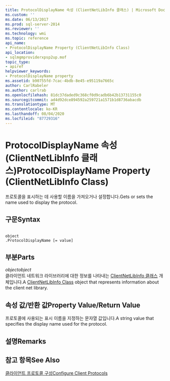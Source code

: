 ```yaml
---
title: ProtocolDisplayName 속성 (ClientNetLibInfo 클래스) | Microsoft Docs
ms.custom: ''
ms.date: 06/13/2017
ms.prod: sql-server-2014
ms.reviewer: ''
ms.technology: wmi
ms.topic: reference
api_name:
- ProtocolDisplayName Property (ClientNetLibInfo Class)
api_location:
- sqlmgmproviderxpsp2up.mof
topic_type:
- apiref
helpviewer_keywords:
- ProtocolDisplayName property
ms.assetid: b90755fd-7cac-4bdb-8e45-e95119a7665c
author: CarlRabeler
ms.author: carlrab
ms.openlocfilehash: 81dc37daded9c368cf0d9cadb6b42b13731155c0
ms.sourcegitcommit: ad4d92dce894592a259721a1571b1d8736abacdb
ms.translationtype: MT
ms.contentlocale: ko-KR
ms.lasthandoff: 08/04/2020
ms.locfileid: "87729316"
---
```

# <a name="protocoldisplayname-property-clientnetlibinfo-class"></a><span data-ttu-id="027c8-102">ProtocolDisplayName 속성(ClientNetLibInfo 클래스)</span><span class="sxs-lookup"><span data-stu-id="027c8-102">ProtocolDisplayName Property (ClientNetLibInfo Class)</span></span>
  <span data-ttu-id="027c8-103">프로토콜을 표시하는 데 사용할 이름을 가져오거나 설정합니다.</span><span class="sxs-lookup"><span data-stu-id="027c8-103">Gets or sets the name used to display the protocol.</span></span>  
  
## <a name="syntax"></a><span data-ttu-id="027c8-104">구문</span><span class="sxs-lookup"><span data-stu-id="027c8-104">Syntax</span></span>  
  
```  
  
object  
.ProtocolDisplayName [= value]  
```  
  
## <a name="parts"></a><span data-ttu-id="027c8-105">부분</span><span class="sxs-lookup"><span data-stu-id="027c8-105">Parts</span></span>  
 <span data-ttu-id="027c8-106">*object*</span><span class="sxs-lookup"><span data-stu-id="027c8-106">*object*</span></span>  
 <span data-ttu-id="027c8-107">클라이언트 네트워크 라이브러리에 대한 정보를 나타내는 [ClientNetLibInfo 클래스](clientnetlibinfo-class.md) 개체입니다.</span><span class="sxs-lookup"><span data-stu-id="027c8-107">A [ClientNetLibInfo Class](clientnetlibinfo-class.md) object that represents information about the client net library.</span></span>  
  
## <a name="property-valuereturn-value"></a><span data-ttu-id="027c8-108">속성 값/반환 값</span><span class="sxs-lookup"><span data-stu-id="027c8-108">Property Value/Return Value</span></span>  
 <span data-ttu-id="027c8-109">프로토콜에 사용되는 표시 이름을 지정하는 문자열 값입니다.</span><span class="sxs-lookup"><span data-stu-id="027c8-109">A string value that specifies the display name used for the protocol.</span></span>  
  
## <a name="remarks"></a><span data-ttu-id="027c8-110">설명</span><span class="sxs-lookup"><span data-stu-id="027c8-110">Remarks</span></span>  
  
## <a name="see-also"></a><span data-ttu-id="027c8-111">참고 항목</span><span class="sxs-lookup"><span data-stu-id="027c8-111">See Also</span></span>  
 [<span data-ttu-id="027c8-112">클라이언트 프로토콜 구성</span><span class="sxs-lookup"><span data-stu-id="027c8-112">Configure Client Protocols</span></span>](https://technet.microsoft.com/library/ms181035.aspx)  
  
  
